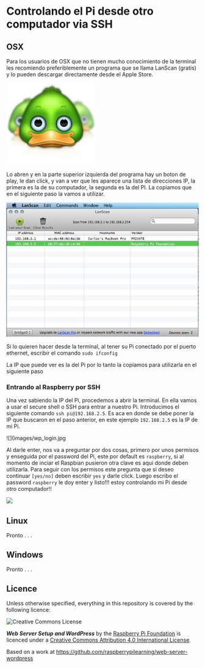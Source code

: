 # Controlando el Pi desde otro computador via SSH

## OSX
Para los usuarios de OSX que no tienen mucho conocimiento de la terminal les recomiendo preferiblemente un programa que se llama LanScan (gratis) y lo pueden descargar directamente desde el Apple Store. 

![](images/lanscanlogo.png)

Lo abren y en la parte superior izquierda del programa hay un boton de play, le dan click, y van a ver que les aparece una lista de direcciones IP, la primera es la de su computador, la segunda es la del PI. La copiamos que en el siguiente paso la vamos a utilizar.

![](images/LanScan.png)

Si lo quieren hacer desde la terminal, al tener su Pi conectado por el puerto ethernet, escribir el comando `sudo ifconfig` 

La IP que puede ver es la del Pi por lo tanto la copiamos para utilizarla en el siguiente paso

### Entrando al Raspberry por SSH

Una vez sabiendo la IP del Pi, procedemos a abrir la terminal. En ella vamos a usar el secure shell o SSH para entrar a nuestro Pi. Introducimos el siguiente comando `ssh pi@192.168.2.5`. Es aca en donde se debe poner la IP que buscaron en el paso anterior, en este ejemplo `192.168.2.5` es la IP de mi Pi.

![](images/wp_login.jpg

Al darle enter, nos va a preguntar por dos cosas, primero por unos permisos y enseguida por el password del Pi, este por default es `raspberry`, si al momento de inciar el Raspbian pusieron otra clave es aqui donde deben utilizarla. Para seguir con los permisos este pregunta que si deseo continuar `[yes/no]` deben escribir `yes` y darle click. Luego escribo el password `raspberry` le doy enter y listo!!! estoy controlando mi Pi desde otro computador!!

![](images/wp_siguiente.jpg)



## Linux

Pronto . . .
## Windows
Pronto . . .



## Licence

Unless otherwise specified, everything in this repository is covered by the following licence:

![Creative Commons License](http://i.creativecommons.org/l/by-sa/4.0/88x31.png)

***Web Server Setup and WordPress*** by the [Raspberry Pi Foundation](http://raspberrypi.org) is licenced under a [Creative Commons Attribution 4.0 International License](http://creativecommons.org/licenses/by-sa/4.0/).

Based on a work at https://github.com/raspberrypilearning/web-server-wordpress
